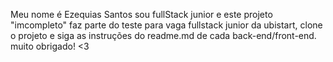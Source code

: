Meu nome é Ezequias Santos sou fullStack junior e este projeto "imcompleto" faz parte do teste para vaga fullstack junior da ubistart, clone o projeto e siga as instruções do readme.md de cada back-end/front-end.
muito obrigado! <3
